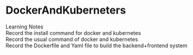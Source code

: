 # DockerAndKuberneters
Learning Notes  
Record the install command for docker and kubernetes  
Record the usual command of docker and kubernetes  
Record the Dockerfile and Yaml file to build the backend+frontend system  
